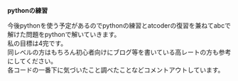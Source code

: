 <b>pythonの練習</b>

今後pythonを使う予定があるのでpythonの練習とatcoderの復習を兼ねてabcで解けた問題をpythonで解いていきます。<br>
私の目標は4完です。  
同レベルの方はもちろん初心者向けにブログ等を書いている高レートの方も参考にしてください。<br>
各コードの一番下に気づいたこと調べたことなどコメントアウトしています。
